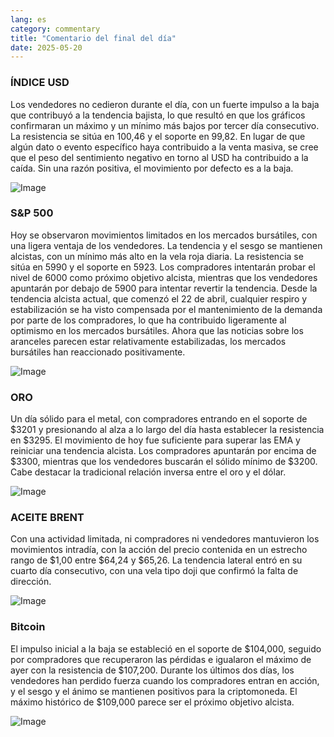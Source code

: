 ```yaml
---
lang: es
category: commentary
title: "Comentario del final del día"
date: 2025-05-20
---
```


### ÍNDICE USD

Los vendedores no cedieron durante el día, con un fuerte impulso a la baja que contribuyó a la tendencia bajista, lo que resultó en que los gráficos confirmaran un máximo y un mínimo más bajos por tercer día consecutivo. La resistencia se sitúa en 100,46 y el soporte en 99,82. En lugar de que algún dato o evento específico haya contribuido a la venta masiva, se cree que el peso del sentimiento negativo en torno al USD ha contribuido a la caída. Sin una razón positiva, el movimiento por defecto es a la baja.

![Image](https://markleighedu.github.io/img/May-2025/20-May-2025/usdindex.jpg)

### S&P 500

Hoy se observaron movimientos limitados en los mercados bursátiles, con una ligera ventaja de los vendedores. La tendencia y el sesgo se mantienen alcistas, con un mínimo más alto en la vela roja diaria. La resistencia se sitúa en 5990 y el soporte en 5923. Los compradores intentarán probar el nivel de 6000 como próximo objetivo alcista, mientras que los vendedores apuntarán por debajo de 5900 para intentar revertir la tendencia. Desde la tendencia alcista actual, que comenzó el 22 de abril, cualquier respiro y estabilización se ha visto compensada por el mantenimiento de la demanda por parte de los compradores, lo que ha contribuido ligeramente al optimismo en los mercados bursátiles. Ahora que las noticias sobre los aranceles parecen estar relativamente estabilizadas, los mercados bursátiles han reaccionado positivamente.

![Image](https://markleighedu.github.io/img/May-2025/20-May-2025/sp500.jpg)

### ORO

Un día sólido para el metal, con compradores entrando en el soporte de $3201 y presionando al alza a lo largo del día hasta establecer la resistencia en $3295. El movimiento de hoy fue suficiente para superar las EMA y reiniciar una tendencia alcista. Los compradores apuntarán por encima de $3300, mientras que los vendedores buscarán el sólido mínimo de $3200. Cabe destacar la tradicional relación inversa entre el oro y el dólar.

![Image](https://markleighedu.github.io/img/May-2025/20-May-2025/gold.jpg)

### ACEITE BRENT

Con una actividad limitada, ni compradores ni vendedores mantuvieron los movimientos intradía, con la acción del precio contenida en un estrecho rango de $1,00 entre $64,24 y $65,26. La tendencia lateral entró en su cuarto día consecutivo, con una vela tipo doji que confirmó la falta de dirección.

![Image](https://markleighedu.github.io/img/May-2025/20-May-2025/brentoil.jpg)

### Bitcoin

El impulso inicial a la baja se estableció en el soporte de $104,000, seguido por compradores que recuperaron las pérdidas e igualaron el máximo de ayer con la resistencia de $107,200. Durante los últimos dos días, los vendedores han perdido fuerza cuando los compradores entran en acción, y el sesgo y el ánimo se mantienen positivos para la criptomoneda. El máximo histórico de $109,000 parece ser el próximo objetivo alcista.

![Image](https://markleighedu.github.io/img/May-2025/20-May-2025/bitcoin.jpg)

